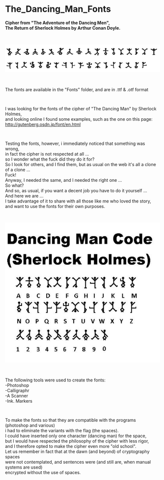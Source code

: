 # The_Dancing_Man_Fonts
<B>Cipher from "The Adventure of the Dancing Men", <br>The Return of Sherlock Holmes by Arthur Conan Doyle. </B>

<BR>   

![Alt text](https://raw.githubusercontent.com/JonnyBanana/The_Dancing_Man_Fonts/main/IMG/%23Dancing_Men_Alphabet.jpg)

</BR>

The fonts are available in the "Fonts" folder, and are in .ttf &amp; .otf format

<br>

I was looking for the fonts of the cipher of "The Dancing Man" by Sherlock Holmes, <BR>and looking online I found some examples, such as the one on this page: 
<br>
http://gutenberg.osdn.jp/font/en.html

<br>

Testing the fonts, however, i immediately noticed that something was wrong, <br>in fact the cipher is not respected at all ...
<br>
so I wonder what the fuck did they do it for?
<br>
So I look for others, and I find them, but as usual on the web it's all a clone of a clone ...
<br>
Fuck!
<br>
Anyway, I needed the same, and I needed the right one ...
<br>
So what?
<br>
And so, as usual, if you want a decent job you have to do it yourself ...
<br>
And here we are ...
<br>
I take advantage of it to share with all those like me who loved the story,<BR> and want to use the fonts for their own purposes. 

</BR>

![Alt text](https://raw.githubusercontent.com/JonnyBanana/The_Dancing_Man_Fonts/main/Cypher/fa629a766fd626642474e1acde6976e3.jpg)

</BR>

The following tools were used to create the fonts:
<br>
-Photoshop<br>
-Calligraphr<br>
-A Scanner<br>
-Ink. Markers<br>

<br>

To make the fonts so that they are compatible with the programs (photoshop and various) <br>
i had to eliminate the variants with the flag (the spaces).<br>
I could have inserted only one character (dancing man) for the space, <br>
but I would have respected the philosophy of the cipher with less rigor, <br>
and I therefore opted to make the cipher even more "old school". <br>
Let us remember in fact that at the dawn (and beyond) of cryptography spaces <br>
were not contemplated, and sentences were (and still are, when manual systems are used) <br>
encrypted without the use of spaces.<br>
